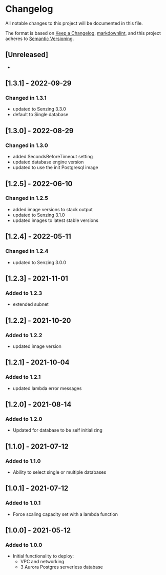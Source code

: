 # Changelog

All notable changes to this project will be documented in this file.

The format is based on [Keep a Changelog](https://keepachangelog.com/en/1.0.0/),
[markdownlint](https://dlaa.me/markdownlint/),
and this project adheres to [Semantic Versioning](https://semver.org/spec/v2.0.0.html).

## [Unreleased]

-

## [1.3.1] - 2022-09-29

### Changed in 1.3.1

- updated to Senzing 3.3.0
- default to Single database

## [1.3.0] - 2022-08-29

### Changed in 1.3.0

- added SecondsBeforeTimeout setting
- updated database engine version
- updated to use the init Postgresql image

## [1.2.5] - 2022-06-10

### Changed in 1.2.5

- added image versions to stack output
- updated to Senzing 3.1.0
- updated images to latest stable versions

## [1.2.4] - 2022-05-11

### Changed in 1.2.4

- updated to Senzing 3.0.0

## [1.2.3] - 2021-11-01

### Added to 1.2.3

- extended subnet

## [1.2.2] - 2021-10-20

### Added to 1.2.2

- updated image version

## [1.2.1] - 2021-10-04

### Added to 1.2.1

- updated lambda error messages

## [1.2.0] - 2021-08-14

### Added to 1.2.0

- Updated for database to be self initializing

## [1.1.0] - 2021-07-12

### Added to 1.1.0

- Ability to select single or multiple databases

## [1.0.1] - 2021-07-12

### Added to 1.0.1

- Force scaling capacity set with a lambda function

## [1.0.0] - 2021-05-12

### Added to 1.0.0

- Initial functionality to deploy:
  - VPC and networking
  - 3 Aurora Postgres serverless database

